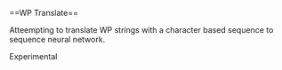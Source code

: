 ==WP Translate==

Atteempting to translate WP strings with a character based sequence to sequence neural network.

Experimental
